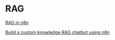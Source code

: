 # RAG

[RAG in n8n](https://docs.n8n.io/advanced-ai/rag-in-n8n/)

[Build a custom knowledge RAG chatbot using n8n](https://blog.n8n.io/rag-chatbot/)